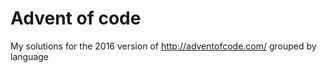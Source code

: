 # Advent of code

My solutions for the 2016 version of http://adventofcode.com/ grouped by language
